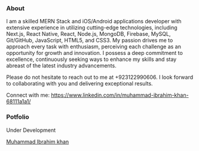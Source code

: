 ###  About

I am a skilled MERN Stack and iOS/Android applications developer with extensive experience in utilizing cutting-edge technologies, including Next.js, React Native, React, Node.js, MongoDB, Firebase, MySQL, Git/GitHub, JavaScript, HTML5, and CSS3.
My passion drives me to approach every task with enthusiasm, perceiving each challenge as an opportunity for growth and innovation. I possess a deep commitment to excellence, continuously seeking ways to enhance my skills and stay abreast of the latest industry advancements.

Please do not hesitate to reach out to me at +923122990606. I look forward to collaborating with you and delivering exceptional results.

Connect with me:
https://www.linkedin.com/in/muhammad-ibrahim-khan-68111a1a1/

### Potfolio 
Under Development 

<div class="badge-base LI-profile-badge" data-locale="en_US" data-size="large" data-theme="dark" data-type="HORIZONTAL" data-vanity="muhammad-ibrahim-khan-68111a1a1" data-version="v1"><a class="badge-base__link LI-simple-link" href="https://pk.linkedin.com/in/muhammad-ibrahim-khan-68111a1a1?trk=profile-badge">Muhammad Ibrahim khan</a></div>
              
